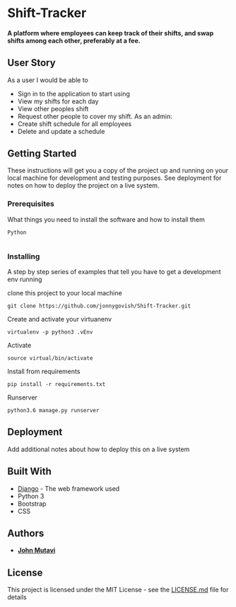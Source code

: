 # Shift-Tracker
#### A platform where employees can keep track of their shifts, and swap shifts among each other, preferably at a fee. 


## User Story
As a user I would be able to
* Sign in to the application to start using
* View my shifts for each day
* View other peoples shift
* Request other people to cover my shift.
As an admin:
* Create shift schedule for all employees
* Delete and update a schedule



## Getting Started

These instructions will get you a copy of the project up and running on your local machine for development and testing purposes. See deployment for notes on how to deploy the project on a live system.

### Prerequisites

What things you need to install the software and how to install them

```
Python
```
```

```


### Installing

A step by step series of examples that tell you have to get a development env running

clone this project to your local machine

```
git clone https://github.com/jonnygovish/Shift-Tracker.git
```
Create and activate your virtuanenv

```
virtualenv -p python3 .vEnv
```
Activate 
```
source virtual/bin/activate
```
Install from requirements
```
pip install -r requirements.txt
```
Runserver
```
python3.6 manage.py runserver
```

## Deployment

Add additional notes about how to deploy this on a live system

## Built With

* [Django](https://www.djangoproject.com/) - The web framework used
* Python 3
* Bootstrap
* CSS

## Authors

* **[John Mutavi](https://github.com/jonnygovish)**

## License

This project is licensed under the MIT License - see the [LICENSE.md](LICENSE.md) file for details
